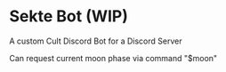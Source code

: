 # Sekte Bot (WIP)
 A custom Cult Discord Bot for a Discord Server

Can request current moon phase via command "$moon"
